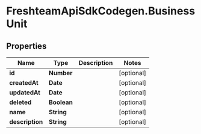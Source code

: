 # FreshteamApiSdkCodegen.BusinessUnit

## Properties

| Name            | Type        | Description | Notes      |
| --------------- | ----------- | ----------- | ---------- |
| **id**          | **Number**  |             | [optional] |
| **createdAt**   | **Date**    |             | [optional] |
| **updatedAt**   | **Date**    |             | [optional] |
| **deleted**     | **Boolean** |             | [optional] |
| **name**        | **String**  |             | [optional] |
| **description** | **String**  |             | [optional] |

